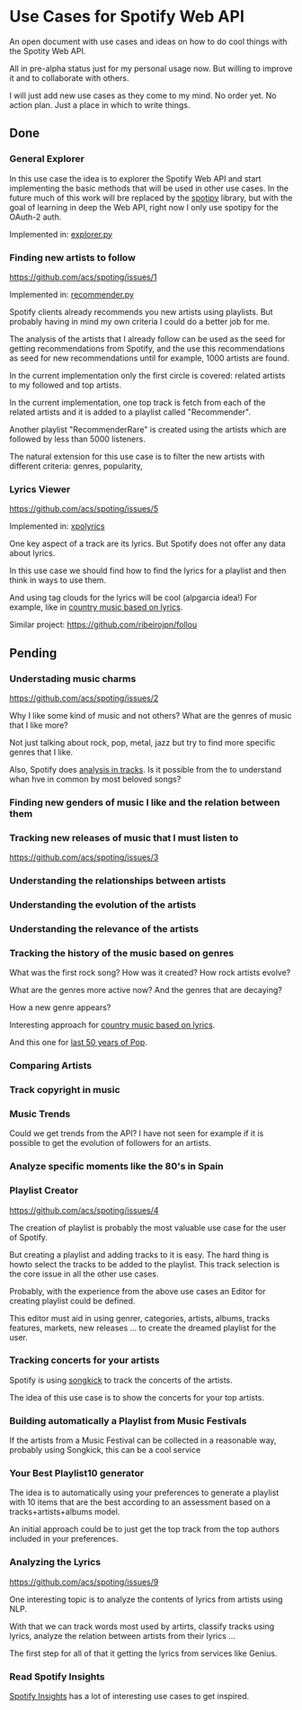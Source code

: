 # Use Cases for Spotify Web API

An open document with use cases and ideas on how to do cool things with the Spotity Web API.

All in pre-alpha status just for my personal usage now. But willing to improve it and to collaborate with others.

I will just add new use cases as they come to my mind. No order yet. No action plan. Just a place in which to write things.

## Done

### General Explorer

In this use case the idea is to explorer the Spotify Web API and start implementing the basic
methods that will be used in other use cases. In the future much of this work will bre
replaced by the [spotipy](https://github.com/plamere/spotipy) library, but with the goal of learning in deep the Web API,
right now I only use spotipy for the OAuth-2 auth.

Implemented in: [explorer.py](https://github.com/acs/spoting/blob/master/explorer/explorer.py) 


### Finding new artists to follow

https://github.com/acs/spoting/issues/1

Implemented in: [recommender.py](https://github.com/acs/spoting/blob/master/recommender/recommender.py) 

Spotify clients already recommends you new artists using playlists.
But probably having in mind my own criteria I could do a better job for me.

The analysis of the artists that I already follow can be used as the seed
for getting recommendations from Spotify, and the use this recommendations as
seed for new recommendations until for example, 1000 artists are found.

In the current implementation only the first circle is covered: related artists to my followed and top artists.

In the current implementation, one top track is fetch from each of the related artists
and it is added to a playlist called "Recommender".

Another playlist "RecommenderRare" is created using the artists which are followed by less than 5000 listeners.

The natural extension for this use case is to filter the new artists with different criteria: genres, popularity,  

### Lyrics Viewer

https://github.com/acs/spoting/issues/5

Implemented in: [xpolyrics](https://github.com/acs/spoting/blob/master/xpolyrics/) 

One key aspect of a track are its lyrics. But Spotify does not offer any data about lyrics.

In this use case we should find how to find the lyrics for a playlist and then think in ways to use them.

And using tag clouds for the lyrics will be cool (alpgarcia idea!) For example, like in [country music based on lyrics](http://www.johnwmillr.com/trucks-and-beer/).

Similar project: https://github.com/ribeirojpn/follou


## Pending

### Understading music charms

https://github.com/acs/spoting/issues/2

Why I like some kind of music and not others? What are the genres of music that I like more?

Not just talking about rock, pop, metal, jazz but try to find more specific genres that I like.

Also, Spotify does [analysis in tracks](https://developer.spotify.com/web-api/get-audio-analysis/). 
Is it possible from the to understand whan hve in common by most beloved songs? 


### Finding new genders of music I like and the relation between them

### Tracking new releases of music that I must listen to

https://github.com/acs/spoting/issues/3

### Understanding the relationships between artists

### Understanding the evolution of the artists

### Understanding the relevance of the artists

### Tracking the history of the music based on genres

What was the first rock song? How was it created? How rock artists evolve?

What are the genres more active now? And the genres that are decaying? 

How a new genre appears?

Interesting approach for [country music based on lyrics](http://www.johnwmillr.com/trucks-and-beer/).

And this one for [last 50 years of Pop](http://kaylinwalker.com/50-years-of-pop-music/).

### Comparing Artists

### Track copyright in music

### Music Trends

Could we get trends from the API? I have not seen for example if it is possible
to get the evolution of followers for an artists.

### Analyze specific moments like the 80's in Spain

### Playlist Creator

https://github.com/acs/spoting/issues/4

The creation of playlist is probably the most valuable use case for the user of Spotify.

But creating a playlist and adding tracks to it is easy. The hard thing is howto select
the tracks to be added to the playlist. This track selection is the core issue in all the other use cases.

Probably, with the experience from the above use cases an Editor for creating playlist could be defined.

This editor must aid in using genrer, categories, artists, albums, tracks features, 
markets, new releases ... to create the dreamed playlist for the user.

### Tracking concerts for your artists

Spotify is using [songkick](https://www.songkick.com/developer) to track the concerts of the artists.

The idea of this use case is to show the concerts for your top artists.

### Building automatically a Playlist from Music Festivals

If the artists from a Music Festival can be collected in a reasonable way, probably using Songkick, 
this can be a cool service

### Your Best Playlist10 generator

The idea is to automatically using your preferences to generate a playlist with 10 items that are the best
according to an assessment based on a tracks+artists+albums model. 

An initial approach could be to just get the top track from the top authors included in your preferences.

### Analyzing the Lyrics ###

https://github.com/acs/spoting/issues/9

One interesting topic is to analyze the contents of lyrics from artists using NLP.

With that we can track words most used by artirts, classify tracks using lyrics, analyze the relation between artists from their lyrics ...

The first step for all of that it getting the lyrics from services like Genius. 

### Read Spotify Insights 

[Spotify Insights](https://insights.spotify.com) has a lot of interesting use cases to get inspired.
